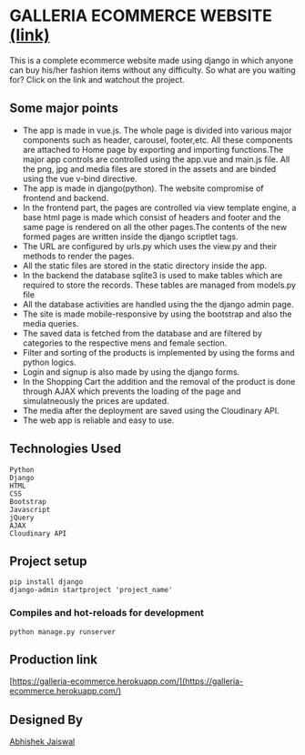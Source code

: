 # GALLERIA ECOMMERCE WEBSITE [(link)](https://galleria-ecommerce.herokuapp.com/)

This is a complete ecommerce website made using django in which anyone can buy his/her fashion items without any difficulty.
So what are you waiting for? Click on the link and watchout the project.

## Some major points
* The app is made in vue.js. The whole page is divided into various major components such as header, carousel, footer,etc. All these components are attached to Home page by exporting and importing functions.The major app controls are controlled using the app.vue and main.js file. All the png, jpg and media files are stored in the assets and are binded using the vue v-bind directive.
* The app is made in django(python). The website compromise of frontend and backend.
* In the frontend part, the pages are controlled via view template engine, a base html page is made which consist of headers and footer and the same page is rendered on all the other pages.The contents of the new formed pages are written inside the django scriptlet tags. 
* The URL are configured by urls.py which uses the view.py and their methods to render the pages.
* All the static files are stored in the static directory inside the app.
* In the backend the database sqlite3 is used to make tables which are required to store the records. These tables are managed from models.py file
* All the database activities are handled using the the django admin page.
* The site is made mobile-responsive by using the bootstrap and also the media queries.
* The saved data is fetched from the database and are filtered by categories to the respective mens and female section.
* Filter and sorting of the products is implemented by using the forms and python logics.
* Login and signup is also made by using the django forms.
* In the Shopping Cart the addition and the removal of the product is done through AJAX which prevents the loading of the page and simulatneously the prices are updated.
* The media after the deployment are saved using the Cloudinary API.
* The web app is reliable and easy to use.



## Technologies Used
```
Python
Django
HTML
CSS
Bootstrap
Javascript
jQuery
AJAX
Cloudinary API
```

## Project setup
```
pip install django
django-admin startproject 'project_name'
```

### Compiles and hot-reloads for development
```
python manage.py runserver
```

## Production link
[https://galleria-ecommerce.herokuapp.com/](https://galleria-ecommerce.herokuapp.com/)

## Designed By
[Abhishek Jaiswal](https://www.linkedin.com/in/abhishek-jaiswal-749b681a3/)

